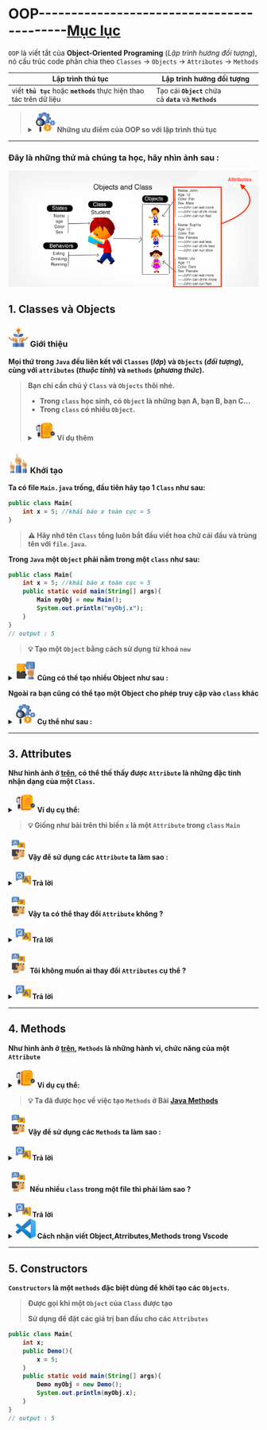 # OOP------------------------------------------[Mục lục](https://github.com/Zenfection/Java)

`OOP` là viết tắt của **Object-Oriented Programing** (*Lập trình hướng đối tượng*), nó cấu trúc code phân chia theo `Classes` → `Objects` → `Attributes` → `Methods`

| Lập trình thủ tục                                                     | Lập trình hướng đối tượng                                |
| --------------------------------------------------------------------- | -------------------------------------------------------- |
| viết **`thủ tục`** hoặc **`methods`** thực hiện thao tác trên dữ liệu | Tạo cái **`Object`** chứa cả **`data`** và **`Methods`** |

> <details>
> <summary><b><img src="https://raw.githubusercontent.com/Zenfection/Image/master/2021/02/02-11-05-59-Know%20How.png"> Những ưu điểm của OOP so với lập trình thủ tục<b></summary>
> 
> <br>
> 
> - Nhanh hơn và dễ hơn
> 
> - Cấu trúc rõ ràng dễ hiểu, dễ bảo trì, sửa lỗi
> 
> - Có thể tái sử dụng giúp thời gian phát triển code ngắn hơn
> 
> </details>

---

### Đây là những thứ mà chúng ta học, hãy nhìn ảnh sau :

![object-class-diagrame-1.png](https://raw.githubusercontent.com/Zenfection/Image/master/2021/02/02-11-18-02-object-class-diagrame-1.png)

## 1. Classes và Objects

### ![Knowledge Growth.png](https://raw.githubusercontent.com/Zenfection/Image/master/2021/02/02-11-19-23-Knowledge%20Growth.png) Giới thiệu

Mọi thứ trong `Java` đều liên kết với `Classes` (*lớp*)  và `Objects` (*đối tượng*), cùng với `attributes` (*thuộc tính*) và `methods` (*phương thức*).

> Bạn chỉ cần chú ý `Class` và `Objects` thôi nhé.
> 
> - Trong `class` học sinh, có `Object` là những bạn A, bạn B, bạn C...
> - Trong `class` có nhiều `Object`.
> 
> <details>
> <summary><b><img src="https://raw.githubusercontent.com/Zenfection/Image/master/2021/02/02-11-21-10-Assignment.png"> Ví dụ thêm</b></summary>
> 
> <br>
> 
> - `Class` là Trái cây  ⇨ `Objects` là nho,cam,quýt,táo...
> 
> - `Class` là Động vật ⇨ `Objects` là chó,mèo,heo,gà...

### ![Group Class.png](https://raw.githubusercontent.com/Zenfection/Image/master/2021/02/02-11-49-09-Group%20Class.png) Khởi tạo

Ta có file `Main.java` trống, đầu tiên hãy tạo 1 `Class` như sau: 

```java
public class Main{
    int x = 5; //khái báo x toàn cục = 5
}
```

> ⚠️ Hãy nhớ tên `Class` tổng luôn bắt đầu viết hoa chữ cái đầu và trùng tên với `file.java`.

Trong `Java` một `Object` phải nằm trong  một `class` như sau:

```java
public class Main{
    int x = 5; //khái báo x toàn cục = 5
    public static void main(String[] args){
        Main myObj = new Main();
        System.out.println("myObj.x");
    }
}
// output : 5
```

> 💡 Tạo một `Object` bằng cách sử dụng từ khoá `new`

<details>
<summary><b><img src="https://raw.githubusercontent.com/Zenfection/Image/master/2021/02/02-13-30-01-Creative%20Solution.png"> Cũng có thể tạo nhiều Object như sau :</b></summary>

<br>

```java
public class Demo {
    String name = "Kiệt đẹp trai";
    public static void main(String[] args) {
        Demo myObj1 = new Demo(); //Object 1
        Demo myObj2 = new Demo(); //Object 2
        System.out.println(myObj1.name);
        System.out.println(myObj2.name);
    }
}
```

> 💡 Tên class có thể thay đổi dựa vào tên file của bạn

</details>

Ngoài ra bạn cũng có thể tạo một Object cho phép truy cập vào `class` khác

<details>
<summary><b><img src="https://raw.githubusercontent.com/Zenfection/Image/master/2021/02/02-11-05-59-Know%20How.png"> Cụ thể như sau :</b></summary>

<br>

Cho một file `Main.java` và `Second.java`

```java
public class Demo {
    int x = 5;
}
```

```java
class Second {
    public static void main(String[] args) {
        Main myObj = new Main(); //class Main nằm trong file Main.java
        System.out.println(myObj.x);
    }
}
// Output : 5
```

> ⚠️  2 file phải nằm chung trong một thư mục.

</details>

---

## 3. Attributes

Như hình ảnh ở [trên](https://github.com/Zenfection/Java/blob/master/Java%20OOP/1.OOP.md#đây-là-những-thứ-mà-chúng-ta-học-hãy-nhìn-ảnh-sau-), có thể thế thấy được `Attribute` là những đặc tính nhận dạng của một `Class`. 

<details>
<summary><b><img src="https://raw.githubusercontent.com/Zenfection/Image/master/2021/02/02-11-21-10-Assignment.png"> Ví dụ cụ thể:</b></summary>

<br>

- `Object` là học sinh ⇨ `Atrributes` là tuổi,tên,giới tính...

- `Object` là trái cây ⇨ `Attributes` là màu sắc,lá,hạt...

- `Object` là động vật ⇨ `Attributes` là màu lông,đuôi,tay,chân...

</details>

> 💡 Giống như bài trên thì biến `x` là một `Attribute` trong `class` `Main`

#### ![Language Learning.png](https://raw.githubusercontent.com/Zenfection/Image/master/2021/02/02-14-14-12-Language%20Learning.png)Vậy để sử dụng các `Attribute` ta làm sao :

<details>
<summary><b><img src="https://raw.githubusercontent.com/Zenfection/Image/master/2021/02/01-13-25-05-Questions%20And%20Answers.png"> Trả lời</summary>

<br>

Sử dụng dấu `.` trước `Object` để truy cập tới các `Attributes` của nó : 

- Ví dụ trừu tượng : `Độngvật.màulông`, `Tráicây.màu`, `HọcSinh.tuổi`...

- Ví dụ cụ thể : `Array.length`....

- Ví dụ thực tế : Tạo file `Demo.java` như sau 

```java
public class Demo {
    final int age = 3;
    String name = "Lucky";
    String color = "red";
    public static void main(String[] args) {
        Demo myObj = new Demo();
        System.out.println("age = " + myObj.age);
        System.out.println("name : " + myObj.name);
        System.out.println("color : " + myObj.color);
    }
}
/* age = 3
   name = Lucky
   color = red
*/
```

</details>

#### ![Language Learning.png](https://raw.githubusercontent.com/Zenfection/Image/master/2021/02/02-14-14-12-Language%20Learning.png)Vậy ta có thể thay đổi `Attribute` không ?

<details>
<summary><b><img src="https://raw.githubusercontent.com/Zenfection/Image/master/2021/02/01-13-25-05-Questions%20And%20Answers.png"> Trả lời</summary>

<br>

Dĩ nhiên là được, hôm nay người ấy yêu bạn không chắc ngày mai cũng thế, vậy nên bạn có thể thay đổi `Attributes` bằng phép gán.

Tạo một file `Cat.java` như sau:

```java
public class Cat {
    String color = "cam";
    int age = 3;
    public static void main(String[] args) {
        Cat conMeo = new Cat();
        System.out.println("Con mèo màu " + conMeo.color + " " + conMeo.age + " tuổi");
        conMeo.color = "vàng";
        conMeo.age = 4;
        System.out.println("Con mèo màu " + conMeo.color + " " + conMeo.age + " tuổi");
    }
} 
/* Con mèo màu cam 3 tuổi
   Con mèo màu vàng 4 tuổi  */
```

Vào khi ta Debug sẽ thấy được như sau : 

![Ảnh chụp Màn hình 2021-02-02 lúc 14.25.25.png](https://raw.githubusercontent.com/Zenfection/Image/master/2021/02/02-14-25-31-A%CC%89nh%20chu%CC%A3p%20Ma%CC%80n%20hi%CC%80nh%202021-02-02%20lu%CC%81c%2014.25.25.png)

> 💡 Thuộc tính của con mèo đã bị đổi sáng `4 tuổi` và `màu vàng`

</details>

#### ![Language Learning.png](https://raw.githubusercontent.com/Zenfection/Image/master/2021/02/02-14-14-12-Language%20Learning.png) Tôi không muốn ai thay đổi `Attributes` cụ thể ?

<details>
<summary><b><img src="https://raw.githubusercontent.com/Zenfection/Image/master/2021/02/01-13-25-05-Questions%20And%20Answers.png"> Trả lời</summary>

<br>

Dĩ nhiên là được rồi, và mình đã nói chung những bài trước, chỉ cần bạn khai báo thêm từ khoá `final`, các biến sẽ không thể thay đổi được.

![Ảnh chụp Màn hình 2021-02-02 lúc 14.33.22.png](https://raw.githubusercontent.com/Zenfection/Image/master/2021/02/02-14-33-28-A%CC%89nh%20chu%CC%A3p%20Ma%CC%80n%20hi%CC%80nh%202021-02-02%20lu%CC%81c%2014.33.22.png)

> 💡 Sẽ gặp lỗi ngay nếu bạn cố thay đổi nó.

</details>

---

## 4. Methods

Như hình ảnh ở [trên](https://github.com/Zenfection/Java/blob/master/Java%20OOP/1.OOP.md#%C4%91%C3%A2y-l%C3%A0-nh%E1%BB%AFng-th%E1%BB%A9-m%C3%A0-ch%C3%BAng-ta-h%E1%BB%8Dc-h%C3%A3y-nh%C3%ACn-%E1%BA%A3nh-sau-), `Methods` là những hành vi, chức năng của một `Attribute`

<details>
<summary><b><img src="https://raw.githubusercontent.com/Zenfection/Image/master/2021/02/02-11-21-10-Assignment.png"> Ví dụ cụ thể:</b></summary>

<br>

- `Object` : con người ⇨ `Atrributes` : tay... ⇨  `Methods` : nắm,bóp,sờ,đấm...

- `Object` : động vật ⇨ `Attributes` : tay,chân... ⇨ `Methods` : đi,chạy...

</details>

> 💡 Ta đã được học về việc tạo `Methods` ở Bài [Java Methods](https://github.com/Zenfection/Java/blob/master/Java%20Basic/12.Methods.md)

#### ![Language Learningpng](https://raw.githubusercontent.com/Zenfection/Image/master/2021/02/02-14-14-12-Language%20Learning.png)Vậy để sử dụng các `Methods` ta làm sao :

<details>
<summary><b><img src="https://raw.githubusercontent.com/Zenfection/Image/master/2021/02/01-13-25-05-Questions%20And%20Answers.png"> Trả lời</summary>

<br>

Cũng giống như `Attributes`, bạn sử dụng dấu `.` trước `Object` để gọi `Methods` của nó.

> ⚠️ `Methods` là hàm nên sẽ có dấu `()`

- Ví dụ trừu tượng : `Độngvật.chạy()`, `HọcSinh.đi()`,`HọcSinh.yêu()`...

- Ví dụ cụ thể: `Math.pow(x,y)`, `String.toString()`...

- Ví dụ thực tế: Tạo một file `Cat.java` như sau:

```java
public class Cat {
    public void run(){
        System.out.println("Con mèo đã chạy");
    }
    public void eat(){
        System.out.println("Con mèo đang ăn");
    }
    public static void main(String[] args) {
        Cat conMeo = new Demo(); // tạo Object conMeo
        conMeo.run(); //gọi method run
        conMeo.eat(); //gọi methos eat
    }
}
/* Con mèo đã chạy
   Con mèo đang ăn */
```

</details>

#### ![Language Learningpng](https://raw.githubusercontent.com/Zenfection/Image/master/2021/02/02-14-14-12-Language%20Learning.png) Nếu nhiều `class` trong một file thì phải làm sao ?

<details>
<summary><b><img src="https://raw.githubusercontent.com/Zenfection/Image/master/2021/02/01-13-25-05-Questions%20And%20Answers.png"> Trả lời</summary>

<br>

Nếu có nhiều `class` thì chúng ta nên tách nhỏ nó ra thành từng `class` nhỏ rồi dùng Object gọi chúng lại với nhau

> ⚠️ Tên `class` phải trùng với tên `file.java`

Cho file `Main.Java` và `Second.java` lần lượt như sau: 

```java
public class Main{
    public void run(){
        System.out.println("Con mèo đã chạy");
        }
    public void name(String name){
        System.out.println("Con mèo tên " + name);
    }
}
```

```java
public class Second{
    public static void main(String[] args){
        Main myCat = new Main();
        myCat.run();
        myCat.name("Méo Meo");
    }
}
/* Con mèo đã chạy
   Con mèo tên Méo Meo*/
```

</details>

<details>
<summary><b><img src="https://raw.githubusercontent.com/Zenfection/Image/master/2020/12/09-09-40-03-1200px-Visual_Studio_Code_1.35_icon.svg.png" width="40px"> Cách nhận viết Object,Atrributes,Methods trong Vscode</b></summary>

<br>

Bạn có thể nhận biết bằng hình ảnh và ký hiệu sau đây : 

<img title="" src="https://raw.githubusercontent.com/Zenfection/Image/master/2021/02/03-22-42-59-A%CC%89nh%20chu%CC%A3p%20Ma%CC%80n%20hi%CC%80nh%202021-02-02%20lu%CC%81c%2015.23.22.png" alt="Ảnh chụp Màn hình 2021-02-02 lúc 15.23.22.png" width="550">

<img src="https://raw.githubusercontent.com/Zenfection/Image/master/2021/02/03-22-48-31-A%CC%89nh%20chu%CC%A3p%20Ma%CC%80n%20hi%CC%80nh%202021-02-03%20lu%CC%81c%2022.46.58.png" title="" alt="Ảnh chụp Màn hình 2021-02-03 lúc 22.46.58.png" width="500">

</details>

---

## 5. Constructors

`Constructors` là một `methods` đặc biệt dùng để **khởi tạo** các `Objects`. 

> Được gọi khi một `Object` của `Class` được tạo 
> 
> Sử dụng để đặt các giá trị ban đầu cho các `Attributes`

```java
public class Main{
    int x;
    public Demo(){
        x = 5;
    }
    public static void main(String[] args){
        Demo myObj = new Demo();
        System.out.println(myObj.x);
    }
}
// output : 5
```